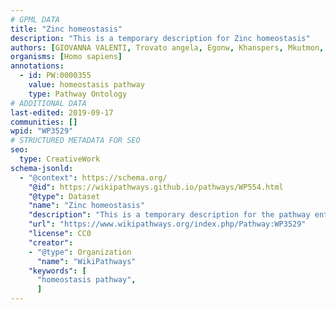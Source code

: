 ```yaml
---
# GPML DATA
title: "Zinc homeostasis"
description: "This is a temporary description for Zinc homeostasis"
authors: [GIOVANNA VALENTI, Trovato angela, Egonw, Khanspers, Mkutmon, MaintBot]
organisms: [Homo sapiens]
annotations:
  - id: PW:0000355
    value: homeostasis pathway
    type: Pathway Ontology
# ADDITIONAL DATA
last-edited: 2019-09-17
communities: []
wpid: "WP3529"
# STRUCTURED METADATA FOR SEO
seo:
  type: CreativeWork
schema-jsonld:
  - "@context": https://schema.org/
    "@id": https://wikipathways.github.io/pathways/WP554.html
    "@type": Dataset
    "name": "Zinc homeostasis"
    "description": "This is a temporary description for the pathway entitled: Zinc homeostasis"
    "url": "https://www.wikipathways.org/index.php/Pathway:WP3529"
    "license": CC0
    "creator":
    - "@type": Organization
      "name": "WikiPathways"
    "keywords": [
      "homeostasis pathway",
      ]
---
```

